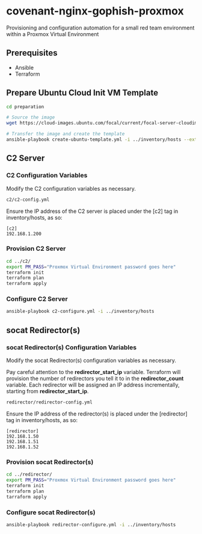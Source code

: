 # covenant-nginx-gophish-proxmox

Provisioning and configuration automation for a small red team environment within a Proxmox Virtual Environment

## Prerequisites

* Ansible
* Terraform

## Prepare Ubuntu Cloud Init VM Template

```bash
cd preparation

# Source the image
wget https://cloud-images.ubuntu.com/focal/current/focal-server-cloudimg-amd64.img

# Transfer the image and create the template
ansible-playbook create-ubuntu-template.yml -i ../inventory/hosts --extra-vars "local_iso_path=$(pwd)/focal-server-cloudimg-amd64.img"
```

## C2 Server

### C2 Configuration Variables

Modify the C2 configuration variables as necessary.

```bash
c2/c2-config.yml
```

Ensure the IP address of the C2 server is placed under the [c2] tag in inventory/hosts, as so:

```text
[c2]
192.168.1.200
```

### Provision C2 Server

```bash
cd ../c2/
export PM_PASS="Proxmox Virtual Environment password goes here"
terraform init
terraform plan
terraform apply
```

### Configure C2 Server

```bash
ansible-playbook c2-configure.yml -i ../inventory/hosts
```

## socat Redirector(s)

### socat Redirector(s) Configuration Variables

Modify the socat Redirector(s) configuration variables as necessary.

Pay careful attention to the **redirector_start_ip** variable. Terraform will provision the number of redirectors you tell it to in the **redirector_count** variable. Each redirector will be assigned an IP address incrementally, starting from **redirector_start_ip**.

```bash
redirector/redirector-config.yml
```

Ensure the IP address of the redirector(s) is placed under the [redirector] tag in inventory/hosts, as so:

```text
[redirector]
192.168.1.50
192.168.1.51
192.168.1.52
```

### Provision socat Redirector(s)

```bash
cd ../redirector/
export PM_PASS="Proxmox Virtual Environment password goes here"
terraform init
terraform plan
tarraform apply
```

### Configure socat Redirector(s)

```bash
ansible-playbook redirector-configure.yml -i ../inventory/hosts
```
